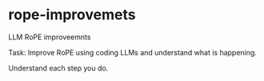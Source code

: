 # rope-improvemets
LLM RoPE improveemnts

Task: Improve RoPE using coding LLMs and understand what is happening.

Understand each step you do.